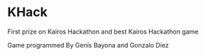 # KHack
First prize on Kairos Hackathon 
and best Kairos Hackathon game

Game programmed By Genís Bayona and Gonzalo Diez
